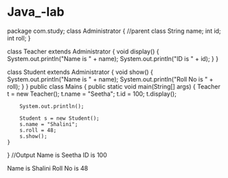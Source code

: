 # Java_-lab
package com.study;
class Administrator {  //parent class
	String name;
	int id;
	int roll;
}

class Teacher extends Administrator { 
	void display() {
		System.out.println("Name is " + name);
		System.out.println("ID is " + id);
	}
}

class Student extends Administrator {
	void show() {
		System.out.println("Name is " + name);
		System.out.println("Roll No is " + roll);
	}
}
public class Mains {
	public static void main(String[] args) {
		Teacher t = new Teacher();
		t.name = "Seetha";
		t.id = 100;
		t.display();

		System.out.println();

		Student s = new Student();
		s.name = "Shalini";
		s.roll = 48;
		s.show();
	}
}
//Output
Name is Seetha
ID is 100

Name is Shalini
Roll No is 48
